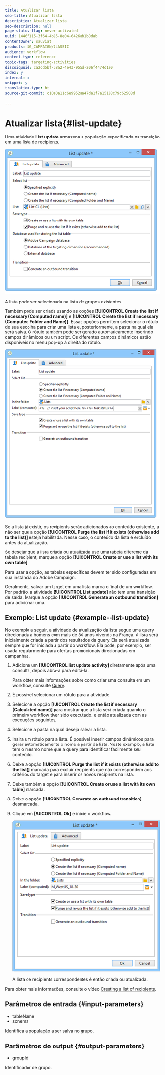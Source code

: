 ```yaml
---
title: Atualizar lista
seo-title: Atualizar lista
description: Atualizar lista
seo-description: null
page-status-flag: never-activated
uuid: 1446f115-3f64-4b95-8e04-6426ab1b8dab
contentOwner: sauviat
products: SG_CAMPAIGN/CLASSIC
audience: workflow
content-type: reference
topic-tags: targeting-activities
discoiquuid: ca2cd5bf-78a2-4e43-955d-206f4474d1e0
index: y
internal: n
snippet: y
translation-type: ht
source-git-commit: c10a0a11c6e9952aa47da1f7a15188c79c62508d

---
```



# Atualizar lista{#list-update}

Uma atividade **List update** armazena a população especificada na transição em uma lista de recipients.

![](assets/s_user_segmentation_update_group.png)

A lista pode ser selecionada na lista de grupos existentes.

Também pode ser criada usando as opções **[!UICONTROL Create the list if necessary (Computed name)]** e **[!UICONTROL Create the list if necessary (Computed Folder and Name)]**. Essas opções permitem selecionar o rótulo de sua escolha para criar uma lista e, posteriormente, a pasta na qual ela será salva. O rótulo também pode ser gerado automaticamente inserindo campos dinâmicos ou um script. Os diferentes campos dinâmicos estão disponíveis no menu pop-up à direita do rótulo.

![](assets/s_user_segmentation_update_list_calc.png)

Se a lista já existir, os recipients serão adicionados ao conteúdo existente, a não ser que a opção **[!UICONTROL Purge the list if it exists (otherwise add to the list)]** esteja habilitada. Nesse caso, o conteúdo da lista é excluído antes da atualização.

Se desejar que a lista criada ou atualizada use uma tabela diferente da tabela recipient, marque a opção **[!UICONTROL Create or use a list with its own table]**.

Para usar a opção, as tabelas específicas devem ter sido configuradas em sua instância do Adobe Campaign.

Geralmente, salvar um target em uma lista marca o final de um workflow. Por padrão, a atividade **[!UICONTROL List update]** não tem uma transição de saída. Marque a opção **[!UICONTROL Generate an outbound transition]** para adicionar uma.

## Exemplo: List update {#example--list-update}

No exemplo a seguir, a atividade de atualização da lista segue uma query direcionada a homens com mais de 30 anos vivendo na França. A lista será inicialmente criada a partir dos resultados da query. Ela será atualizada sempre que for iniciada a partir do workflow. Ela pode, por exemplo, ser usada regularmente para ofertas promocionais direcionadas em campanhas.

1. Adicione um **[!UICONTROL list update activity]** diretamente após uma consulta, depois abra-a para editá-la.

   Para obter mais informações sobre como criar uma consulta em um workflow, consulte [Query](../../workflow/using/query.md).

1. É possível selecionar um rótulo para a atividade.
1. Selecione a opção **[!UICONTROL Create the list if necessary (Calculated name)]** para mostrar que a lista será criada quando o primeiro workflow tiver sido executado, e então atualizada com as execuções seguintes.
1. Selecione a pasta na qual deseja salvar a lista.
1. Insira um rótulo para a lista. É possível inserir campos dinâmicos para gerar automaticamente o nome a partir da lista. Neste exemplo, a lista tem o mesmo nome que a query para identificar facilmente seu conteúdo.
1. Deixe a opção **[!UICONTROL Purge the list if it exists (otherwise add to the list)]** marcada para excluir recipients que não correspondem aos critérios do target e para inserir os novos recipients na lista.
1. Deixe também a opção **[!UICONTROL Create or use a list with its own table]** marcada.
1. Deixe a opção **[!UICONTROL Generate an outbound transition]** desmarcada.
1. Clique em **[!UICONTROL Ok]** e inicie o workflow.

   ![](assets/s_user_segmentation_update_list_calc_example.png)

   A lista de recipients correspondentes é então criada ou atualizada.

Para obter mais informações, consulte o vídeo [Creating a list of recipients](https://docs.campaign.adobe.com/doc/AC/en/Videos/Videos.html).

## Parâmetros de entrada {#input-parameters}

* tableName
* schema

Identifica a população a ser salva no grupo.

## Parâmetros de output {#output-parameters}

* groupId

Identificador de grupo.
